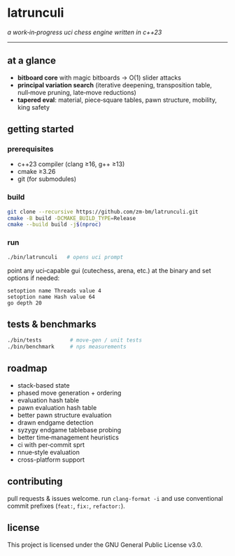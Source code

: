 # latrunculi

*a work‑in‑progress uci chess engine written in c++23*

---

## at a glance

* **bitboard core** with magic bitboards → O(1) slider attacks
* **principal variation search** (iterative deepening, transposition table, null‑move pruning, late‑move reductions)
* **tapered eval**: material, piece‑square tables, pawn structure, mobility, king safety

## getting started

### prerequisites

* c++23 compiler (clang ≥16, g++ ≥13)
* cmake ≥3.26
* git (for submodules)

### build

```bash
git clone --recursive https://github.com/zm-bm/latrunculi.git
cmake -B build -DCMAKE_BUILD_TYPE=Release
cmake --build build -j$(nproc)
```

### run

```bash
./bin/latrunculi   # opens uci prompt
```

point any uci‑capable gui (cutechess, arena, etc.) at the binary and set options if needed:

```text
setoption name Threads value 4
setoption name Hash value 64
go depth 20
```

## tests & benchmarks

```bash
./bin/tests         # move-gen / unit tests 
./bin/benchmark     # nps measurements
```

## roadmap

* stack-based state
* phased move generation + ordering
* evaluation hash table
* pawn evaluation hash table
* better pawn structure evaluation
* drawn endgame detection
* syzygy endgame tablebase probing
* better time‑management heuristics
* ci with per‑commit sprt
* nnue‑style evaluation
* cross-platform support

## contributing

pull requests & issues welcome. run `clang-format -i` and use conventional commit prefixes (`feat:`, `fix:`, `refactor:`).

## license

This project is licensed under the GNU General Public License v3.0.
